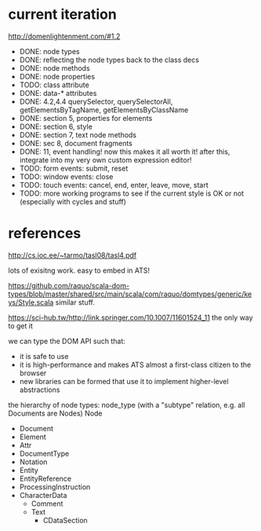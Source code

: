 # current iteration

http://domenlightenment.com/#1.2

* DONE: node types
* DONE: reflecting the node types back to the class decs
* DONE: node methods
* DONE: node properties
* TODO: class attribute
* DONE: data-* attributes
* DONE: 4.2,4.4 querySelector, querySelectorAll, getElementsByTagName,
  getElementsByClassName
* DONE: section 5, properties for elements
* DONE: section 6, style
* DONE: section 7, text node methods
* DONE: sec 8, document fragments
* DONE: 11, event handling! now this makes it all worth it! after
  this, integrate into my very own custom expression editor!
* TODO: form events: submit, reset
* TODO: window events: close
* TODO: touch events: cancel, end, enter, leave, move, start
* TODO: more working programs to see if the current style is OK or not
  (especially with cycles and stuff)

# references

http://cs.ioc.ee/~tarmo/tasl08/tasl4.pdf

lots of exisitng work.
easy to embed in ATS!

https://github.com/raquo/scala-dom-types/blob/master/shared/src/main/scala/com/raquo/domtypes/generic/keys/Style.scala
similar stuff.

https://sci-hub.tw/http://link.springer.com/10.1007/11601524_11
the only way to get it

we can type the DOM API such that:
- it is safe to use
- it is high-performance and makes ATS almost a first-class citizen to the browser
- new libraries can be formed that use it to implement higher-level abstractions

the hierarchy of node types: node_type (with a "subtype" relation, e.g. all Documents are Nodes)
Node
- Document
- Element
- Attr
- DocumentType
- Notation
- Entity
- EntityReference
- ProcessingInstruction
- CharacterData
  - Comment
  - Text
    - CDataSection
